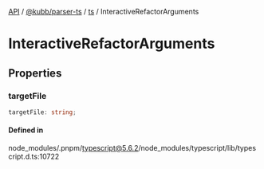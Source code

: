 [API](../../../../../packages.md) / [@kubb/parser-ts](../../../index.md) / [ts](../index.md) / InteractiveRefactorArguments

# InteractiveRefactorArguments

## Properties

### targetFile

```ts
targetFile: string;
```

#### Defined in

node\_modules/.pnpm/typescript@5.6.2/node\_modules/typescript/lib/typescript.d.ts:10722
